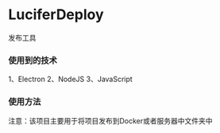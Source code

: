 # LuciferDeploy
发布工具

### 使用到的技术
1、Electron
2、NodeJS
3、JavaScript

### 使用方法
注意：该项目主要用于将项目发布到Docker或者服务器中文件夹中

